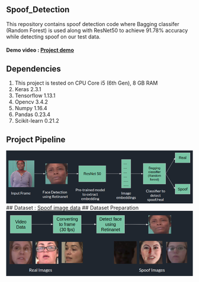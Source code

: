 ## Spoof_Detection
This repository contains spoof detection code where Bagging classifer (Random Forest) is used along with ResNet50 to achieve 91.78% accuracy while detecting spoof on our test data.
#### Demo video : <a href="https://www.youtube.com/watch?v=G3gV-1NH5uk&feature=youtu.be&fbclid=IwAR1yE04NHubkDBMy7dCIHV7HOemzmA-HYkt4Jzw6A5826FY99-Wui0raLyI">Project demo</a>
## Dependencies
1. This project is tested on CPU Core i5 (6th Gen), 8 GB RAM
2. Keras 2.3.1
3. Tensorflow 1.13.1
4. Opencv 3.4.2
5. Numpy 1.16.4
6. Pandas 0.23.4
7. Scikit-learn 0.21.2
## Project Pipeline
<img src="images/pipeline.png">
## Dataset : <a href= "https://drive.google.com/drive/folders/1bMkW3RIJNpWnxuNm5gAw7BKmLFxyPLCN?usp=sharing">Spoof image data</a>
## Dataset Preparation
<img src="images/Dataset.png">


